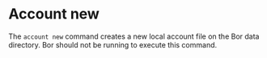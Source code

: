 
# Account new

The ```account new``` command creates a new local account file on the Bor data directory. Bor should not be running to execute this command.

